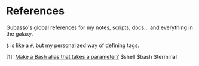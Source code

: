 # References

Gubasso's global references for my notes, scripts, docs... and everything in the galaxy.

`$` is like a `#`, but my personalized way of defining tags.

[1]: [Make a Bash alias that takes a parameter?](https://stackoverflow.com/questions/7131670/make-a-bash-alias-that-takes-a-parameter) $shell $bash $terminal

